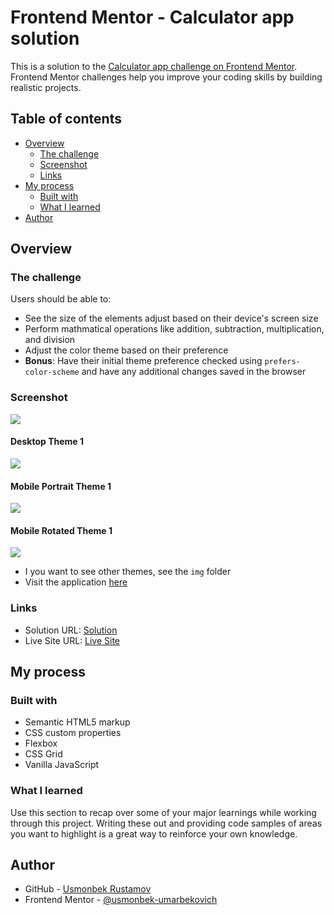 # Frontend Mentor - Calculator app solution

This is a solution to the [Calculator app challenge on Frontend Mentor](https://www.frontendmentor.io/challenges/calculator-app-9lteq5N29). Frontend Mentor challenges help you improve your coding skills by building realistic projects. 

## Table of contents

- [Overview](#overview)
  - [The challenge](#the-challenge)
  - [Screenshot](#screenshot)
  - [Links](#links)
- [My process](#my-process)
  - [Built with](#built-with)
  - [What I learned](#what-i-learned)
- [Author](#author)

## Overview

### The challenge

Users should be able to:

- See the size of the elements adjust based on their device's screen size
- Perform mathmatical operations like addition, subtraction, multiplication, and division
- Adjust the color theme based on their preference
- **Bonus**: Have their initial theme preference checked using `prefers-color-scheme` and have any additional changes saved in the browser

### Screenshot

![](./screenshot.jpg)

#### Desktop Theme 1
![](./img/desktop-theme-1.png)

#### Mobile Portrait Theme 1
![](./img/mobile-portrait-theme-1.png)

#### Mobile Rotated Theme 1
![](./img/mobile-rotated-theme-1.png)

- I you want to see other themes, see the `img` folder
- Visit the application [here](https://usmonbek-umarbekovich.github.io/Calculator-App-Main/)


### Links

- Solution URL: [Solution](https://github.com/usmonbek-umarbekovich/Calculator-App-Main)
- Live Site URL: [Live Site](https://usmonbek-umarbekovich.github.io/Calculator-App-Main/)

## My process

### Built with

- Semantic HTML5 markup
- CSS custom properties
- Flexbox
- CSS Grid
- Vanilla JavaScript

### What I learned

Use this section to recap over some of your major learnings while working through this project. Writing these out and providing code samples of areas you want to highlight is a great way to reinforce your own knowledge.

## Author

- GitHub - [Usmonbek Rustamov](https://github.com/usmonbek-umarbekovich)
- Frontend Mentor - [@usmonbek-umarbekovich](https://www.frontendmentor.io/profile/usmonbek-umarbekovich)
